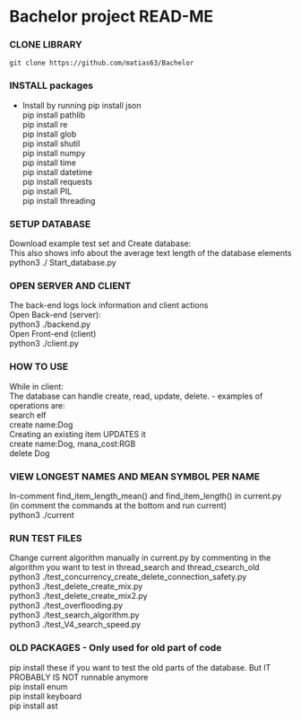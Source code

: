 # Bachelor project READ-ME 

### CLONE LIBRARY ###
    git clone https://github.com/matias63/Bachelor


### INSTALL packages ###
- Install by running
    pip install json  
    pip install pathlib  
    pip install re  
    pip install glob  
    pip install shutil  
    pip install numpy  
    pip install time  
    pip install datetime   
    pip install requests  
    pip install PIL  
    pip install threading  





### SETUP DATABASE ###
Download example test set and Create database:  
This also shows info about the average text length of the database elements  
    python3 ./ Start_database.py  



### OPEN SERVER AND CLIENT ###
The back-end logs lock information and client actions   
Open Back-end (server):  
    python3 ./backend.py  
Open Front-end (client)  
    python3 ./client.py  



### HOW TO USE ###
While in client:  
The database can handle create, read, update, delete. - examples of operations are:  
    search elf  
    create name:Dog   
Creating an existing item UPDATES it  
    create name:Dog, mana_cost:RGB          
    delete Dog  





### VIEW LONGEST NAMES AND MEAN SYMBOL PER NAME ###
In-comment find_item_length_mean() and find_item_length() in current.py (in comment the commands at the bottom and run current)  
    python3 ./current  


### RUN TEST FILES ###
Change current algorithm manually in current.py by commenting in the algorithm you want to test in thread_search and thread_csearch_old  
    python3 ./test_concurrency_create_delete_connection_safety.py  
    python3 ./test_delete_create_mix.py  
    python3 ./test_delete_create_mix2.py  
    python3 ./test_overflooding.py  
    python3 ./test_search_algorithm.py  
    python3 ./test_V4_search_speed.py  



### OLD PACKAGES - Only used for old part of code ###
pip install these if you want to test the old parts of the database. But IT PROBABLY IS NOT runnable anymore  
    pip install enum   
    pip install keyboard  
    pip install ast  
